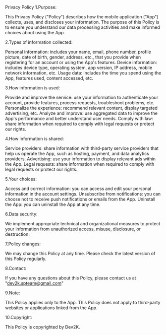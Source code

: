 Privacy Policy
1.Purpose:

This Privacy Policy ("Policy") describes how the mobile application ("App") collects, uses, and discloses your information. The purpose of this Policy is to ensure you understand our data processing activities and make informed choices about using the App.

2.Types of information collected:

Personal information: includes your name, email, phone number, profile picture, date of birth, gender, address, etc., that you provide when registering for an account or using the App's features.
Device information: includes device type, operating system, app version, IP address, mobile network information, etc.
Usage data: includes the time you spend using the App, features used, content accessed, etc.

3.How information is used:

Provide and improve the service: use your information to authenticate your account, provide features, process requests, troubleshoot problems, etc.
Personalize the experience: recommend relevant content, display targeted advertising, etc.
Analyze and improve: use aggregated data to improve the App's performance and better understand user needs.
Comply with law: share information when required to comply with legal requests or protect our rights.

4.How information is shared:

Service providers: share information with third-party service providers that help us operate the App, such as hosting, payment, and data analytics providers.
Advertising: use your information to display relevant ads within the App.
Legal requests: share information when required to comply with legal requests or protect our rights.

5.Your choices:

Access and correct information: you can access and edit your personal information in the account settings.
Unsubscribe from notifications: you can choose not to receive push notifications or emails from the App.
Uninstall the App: you can uninstall the App at any time.

6.Data security:

We implement appropriate technical and organizational measures to protect your information from unauthorized access, misuse, disclosure, or destruction.

7.Policy changes:

We may change this Policy at any time. Please check the latest version of this Policy regularly.

8.Contact:

If you have any questions about this Policy, please contact us at "dev2k.spteam@gmail.com"

9.Note:

This Policy applies only to the App.
This Policy does not apply to third-party websites or applications linked from the App.

10.Copyright:

This Policy is copyrighted by Dev2K.
